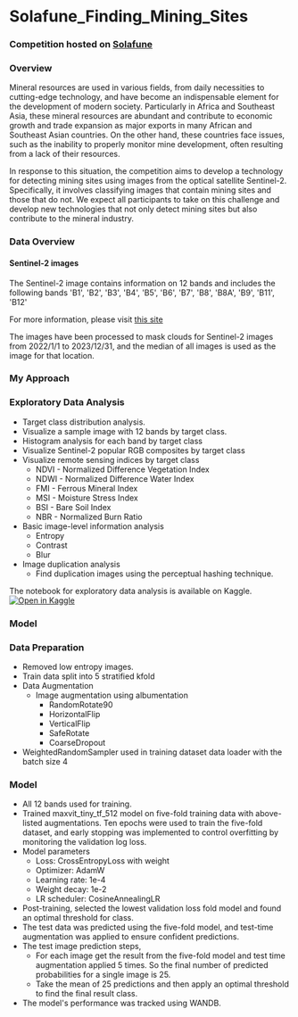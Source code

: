 # Solafune_Finding_Mining_Sites
### Competition hosted on [Solafune]()
### Overview
Mineral resources are used in various fields, from daily necessities to cutting-edge technology, and have become an indispensable element for the development of modern society. Particularly in Africa and Southeast Asia, these mineral resources are abundant and contribute to economic growth and trade expansion as major exports in many African and Southeast Asian countries. On the other hand, these countries face issues, such as the inability to properly monitor mine development, often resulting from a lack of their resources.

In response to this situation, the competition aims to develop a technology for detecting mining sites using images from the optical satellite Sentinel-2. Specifically, it involves classifying images that contain mining sites and those that do not.
We expect all participants to take on this challenge and develop new technologies that not only detect mining sites but also contribute to the mineral industry.

### Data Overview
#### Sentinel-2 images

The Sentinel-2 image contains information on 12 bands and includes the following bands 'B1', 'B2', 'B3', 'B4', 'B5', 'B6', 'B7', 'B8', 'B8A', 'B9', 'B11', 'B12'

For more information, please visit [this site](https://developers.google.com/earth-engine/datasets/catalog/COPERNICUS_S2_SR_HARMONIZED#bands)

The images have been processed to mask clouds for Sentinel-2 images from 2022/1/1 to 2023/12/31, and the median of all images is used as the image for that location.

### My Approach
### Exploratory Data Analysis
  * Target class distribution analysis.
  * Visualize a sample image with 12 bands by target class.
  * Histogram analysis for each band by target class
  * Visualize Sentinel-2 popular RGB composites by target class
  * Visualize remote sensing indices by target class
    * NDVI - Normalized Difference Vegetation Index
    * NDWI - Normalized Difference Water Index
    * FMI - Ferrous Mineral Index
    * MSI - Moisture Stress Index
    * BSI - Bare Soil Index
    * NBR - Normalized Burn Ratio
  * Basic image-level information analysis
    * Entropy
    * Contrast
    * Blur
  * Image duplication analysis
    * Find duplication images using the perceptual hashing technique.
      
The notebook for exploratory data analysis is available on Kaggle.[![Open in Kaggle](https://img.shields.io/static/v1?label=&message=Open%20in%20Kaggle&labelColor=grey&color=blue&logo=kaggle)](https://www.kaggle.com/code/hari141v/solafune-finding-mining-sites-eda)

### Model

### Data Preparation
 * Removed low entropy images.
 * Train data split into 5 stratified kfold
 * Data Augmentation
   * Image augmentation using albumentation
     * RandomRotate90
     * HorizontalFlip
     * VerticalFlip
     * SafeRotate
     * CoarseDropout
 * WeightedRandomSampler used in training dataset data loader with the batch size 4
### Model
 * All 12 bands used for training.
 * Trained maxvit_tiny_tf_512 model on five-fold training data with above-listed augmentations. Ten epochs were used to train the five-fold dataset, and early stopping was implemented to control overfitting by monitoring the validation log loss.
 * Model parameters
   * Loss: CrossEntropyLoss with weight
   * Optimizer: AdamW
   * Learning rate: 1e-4
   * Weight decay: 1e-2
   * LR scheduler: CosineAnnealingLR
 * Post-training, selected the lowest validation loss fold model and found an optimal threshold for class.
 * The test data was predicted using the five-fold model, and test-time augmentation was applied to ensure confident predictions.
 * The test image prediction steps,
   * For each image get the result from the five-fold model and test time augmentation applied 5 times. So the final number of predicted probabilities for a single image is 25.
   * Take the mean of 25 predictions and then apply an optimal threshold to find the final result class.
 * The model's performance was tracked using WANDB.

